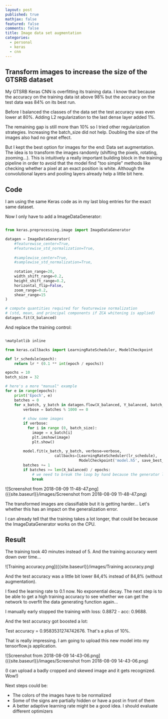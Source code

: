 ```yaml
---
layout: post
published: true
mathjax: false
featured: false
comments: false
title: Image data set augmentation
categories:
  - personal
  - keras
  - cnn
---
```

## Transform images to increase the size of the GTSRB dataset

My GTSRB Keras CNN is overfitting its training data. I know that because the accuracy on the training data ist above 98% but the accuracy on the test data was 84% on its best run.

Before I balanced the classes of the data set the test accuracy was even lower at 80%. Adding L2 regularization to the last dense layer added 1%. 

The remaining gap is still more than 10% so I tried other regularization strategies. Increasing the batch_size did not help. Doubling the size of the images also had no great effect.

But I kept the best option for images for the end: Data set augmentation.
The idea is to transform the images randomly (shifting the pixels, rotating, zooming...). This is intuitively a really important building block in the training pipeline in order to avoid that the model find "too simple" methods like checking whether a pixel at an exact position is white. Although the convolutional layers and pooling layers already help a little bit here.

## Code

I am using the same Keras code as in my last blog entries for the exact same dataset.

Now I only have to add a ImageDataGenerator:

```python

from keras.preprocessing.image import ImageDataGenerator

datagen = ImageDataGenerator(
    #featurewise_center=True,
    #featurewise_std_normalization=True,
    
    #samplewise_center=True,
    #samplewise_std_normalization=True,
    
    rotation_range=20,
    width_shift_range=0.2,
    height_shift_range=0.2,
    horizontal_flip=False,
    zoom_range=0.2,
    shear_range=15
)

# compute quantities required for featurewise normalization
# (std, mean, and principal components if ZCA whitening is applied)
datagen.fit(X_balanced)

```

And replace the training control:

```python

%matplotlib inline

from keras.callbacks import LearningRateScheduler, ModelCheckpoint

def lr_schedule(epoch):
    return lr * (0.1 ** int(epoch / epochs))

epochs = 10
batch_size = 32

# here's a more "manual" example
for e in range(epochs):
    print('Epoch', e)
    batches = 0
    for x_batch, y_batch in datagen.flow(X_balanced, Y_balanced, batch_size=batch_size):
        verbose = batches % 1000 == 0
        
        # show some images
        if verbose:
          for i in range (0, batch_size):
            image = x_batch[i]
            plt.imshow(image)
            plt.show()
        
        model.fit(x_batch, y_batch, verbose=verbose,
                      callbacks=[LearningRateScheduler(lr_schedule), 
                                 ModelCheckpoint('model.h5', save_best_only=True)])
        batches += 1
        if batches >= len(X_balanced) / epochs:
            # we need to break the loop by hand because the generator loops indefinitely
            break
```

![Screenshot from 2018-08-09 11-48-47.png]({{site.baseurl}}/images/Screenshot from 2018-08-09 11-48-47.png)

The transformed images are classifiable but it is getting harder... Let's whether this has an impact on the generalization error.

I can already tell that the training takes a lot longer, that could be because the ImageDataGenerator works on the CPU.

## Result 

The training took 40 minutes instead of 5. And the training accuracy went down over time...

![Training accuracy.png]({{site.baseurl}}/images/Training accuracy.png)

And the test accuracy was a little bit lower 84,4% instead of 84,8% (without augmentation).

I fixed the learning rate to 0.1 now. No exponential decay. The next step is to be able to get a high training accuracy to see whether we can get the network to overfit the data generating function again...

I manually early stopped the training with loss: 0.8872 - acc: 0.9688.

And the test accuracy got boosted a lot:

Test accuracy = 0.9583531274742676. That's a plus of 10%.

That is really impressing. I am going to upload this new model into my tensorflow.js application.

![Screenshot from 2018-08-09 14-43-06.png]({{site.baseurl}}/images/Screenshot from 2018-08-09 14-43-06.png)

(I can upload a badly cropped and skewed image and it gets recognized. Wow!)

Next steps could be:

- The colors of the images have to be normalized
- Some of the signs are partially hidden or have a post in front of them
- A better adaptive learning rate might be a good idea. I should evaluate different optimizers
